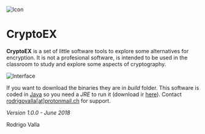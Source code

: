 ![Icon](https://gitlab.com/rodrigovalla/cryptoex/-/raw/master/assets/img/icon.png)
# CryptoEX

**CryptoEX** is a set of little software tools to explore some alternatives for encryption.
It is not a profesional software, is intended to be used in the classroom to study and
explore some aspects of cryptography.

![Interface](https://gitlab.com/rodrigovalla/cryptoex/-/raw/master/assets/img/Interface.png)

If you want to download the binaries they are in _build_ folder. This
software is coded in [Java](https://en.wikipedia.org/wiki/Java_%28programming_language%29)
so you need a _JRE_ to run it (download ir [here](https://www.java.com/es/)). Contact
[rodrigovalla[at]protonmail.ch](mailto:rodrigovalla@protonmail.ch) for support.

*Version 1.0.0 - June 2018*

Rodrigo Valla
